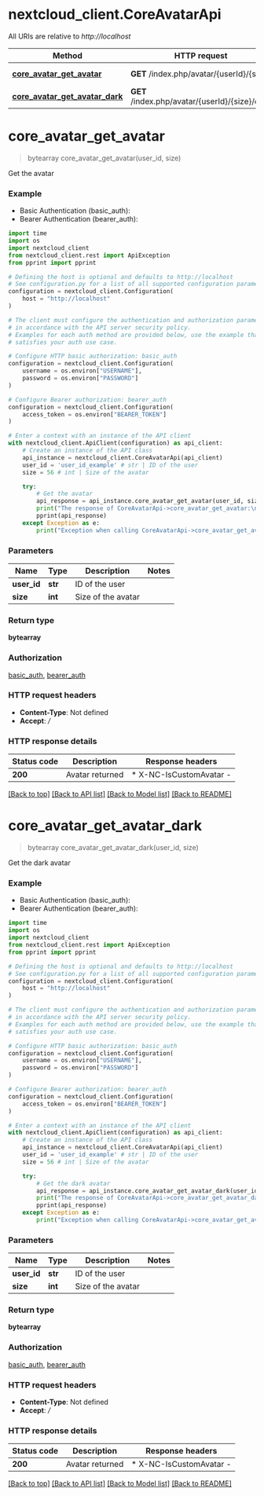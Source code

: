 # nextcloud_client.CoreAvatarApi

All URIs are relative to *http://localhost*

Method | HTTP request | Description
------------- | ------------- | -------------
[**core_avatar_get_avatar**](CoreAvatarApi.md#core_avatar_get_avatar) | **GET** /index.php/avatar/{userId}/{size} | Get the avatar
[**core_avatar_get_avatar_dark**](CoreAvatarApi.md#core_avatar_get_avatar_dark) | **GET** /index.php/avatar/{userId}/{size}/dark | Get the dark avatar


# **core_avatar_get_avatar**
> bytearray core_avatar_get_avatar(user_id, size)

Get the avatar

### Example

* Basic Authentication (basic_auth):
* Bearer Authentication (bearer_auth):
```python
import time
import os
import nextcloud_client
from nextcloud_client.rest import ApiException
from pprint import pprint

# Defining the host is optional and defaults to http://localhost
# See configuration.py for a list of all supported configuration parameters.
configuration = nextcloud_client.Configuration(
    host = "http://localhost"
)

# The client must configure the authentication and authorization parameters
# in accordance with the API server security policy.
# Examples for each auth method are provided below, use the example that
# satisfies your auth use case.

# Configure HTTP basic authorization: basic_auth
configuration = nextcloud_client.Configuration(
    username = os.environ["USERNAME"],
    password = os.environ["PASSWORD"]
)

# Configure Bearer authorization: bearer_auth
configuration = nextcloud_client.Configuration(
    access_token = os.environ["BEARER_TOKEN"]
)

# Enter a context with an instance of the API client
with nextcloud_client.ApiClient(configuration) as api_client:
    # Create an instance of the API class
    api_instance = nextcloud_client.CoreAvatarApi(api_client)
    user_id = 'user_id_example' # str | ID of the user
    size = 56 # int | Size of the avatar

    try:
        # Get the avatar
        api_response = api_instance.core_avatar_get_avatar(user_id, size)
        print("The response of CoreAvatarApi->core_avatar_get_avatar:\n")
        pprint(api_response)
    except Exception as e:
        print("Exception when calling CoreAvatarApi->core_avatar_get_avatar: %s\n" % e)
```



### Parameters

Name | Type | Description  | Notes
------------- | ------------- | ------------- | -------------
 **user_id** | **str**| ID of the user | 
 **size** | **int**| Size of the avatar | 

### Return type

**bytearray**

### Authorization

[basic_auth](../README.md#basic_auth), [bearer_auth](../README.md#bearer_auth)

### HTTP request headers

 - **Content-Type**: Not defined
 - **Accept**: */*

### HTTP response details
| Status code | Description | Response headers |
|-------------|-------------|------------------|
**200** | Avatar returned |  * X-NC-IsCustomAvatar -  <br>  |

[[Back to top]](#) [[Back to API list]](../README.md#documentation-for-api-endpoints) [[Back to Model list]](../README.md#documentation-for-models) [[Back to README]](../README.md)

# **core_avatar_get_avatar_dark**
> bytearray core_avatar_get_avatar_dark(user_id, size)

Get the dark avatar

### Example

* Basic Authentication (basic_auth):
* Bearer Authentication (bearer_auth):
```python
import time
import os
import nextcloud_client
from nextcloud_client.rest import ApiException
from pprint import pprint

# Defining the host is optional and defaults to http://localhost
# See configuration.py for a list of all supported configuration parameters.
configuration = nextcloud_client.Configuration(
    host = "http://localhost"
)

# The client must configure the authentication and authorization parameters
# in accordance with the API server security policy.
# Examples for each auth method are provided below, use the example that
# satisfies your auth use case.

# Configure HTTP basic authorization: basic_auth
configuration = nextcloud_client.Configuration(
    username = os.environ["USERNAME"],
    password = os.environ["PASSWORD"]
)

# Configure Bearer authorization: bearer_auth
configuration = nextcloud_client.Configuration(
    access_token = os.environ["BEARER_TOKEN"]
)

# Enter a context with an instance of the API client
with nextcloud_client.ApiClient(configuration) as api_client:
    # Create an instance of the API class
    api_instance = nextcloud_client.CoreAvatarApi(api_client)
    user_id = 'user_id_example' # str | ID of the user
    size = 56 # int | Size of the avatar

    try:
        # Get the dark avatar
        api_response = api_instance.core_avatar_get_avatar_dark(user_id, size)
        print("The response of CoreAvatarApi->core_avatar_get_avatar_dark:\n")
        pprint(api_response)
    except Exception as e:
        print("Exception when calling CoreAvatarApi->core_avatar_get_avatar_dark: %s\n" % e)
```



### Parameters

Name | Type | Description  | Notes
------------- | ------------- | ------------- | -------------
 **user_id** | **str**| ID of the user | 
 **size** | **int**| Size of the avatar | 

### Return type

**bytearray**

### Authorization

[basic_auth](../README.md#basic_auth), [bearer_auth](../README.md#bearer_auth)

### HTTP request headers

 - **Content-Type**: Not defined
 - **Accept**: */*

### HTTP response details
| Status code | Description | Response headers |
|-------------|-------------|------------------|
**200** | Avatar returned |  * X-NC-IsCustomAvatar -  <br>  |

[[Back to top]](#) [[Back to API list]](../README.md#documentation-for-api-endpoints) [[Back to Model list]](../README.md#documentation-for-models) [[Back to README]](../README.md)

